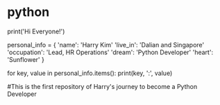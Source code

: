# python

print('Hi Everyone!')

personal_info = {
  'name': 'Harry Kim'
  'live_in': 'Dalian and Singapore'
  'occupation': 'Lead, HR Operations'
  'dream': 'Python Developer'
  'heart': 'Sunflower'
}

for key, value in personal_info.items():
  print(key, ':', value)

#This is the first repository of Harry's journey to become a Python Developer
